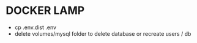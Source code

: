 # DOCKER LAMP

- cp .env.dist .env
- delete volumes/mysql folder to delete database or recreate users / db